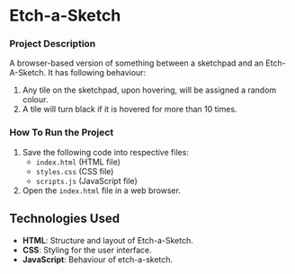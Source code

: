 # Etch-a-Sketch
### Project Description
A browser-based version of something between a sketchpad and an Etch-A-Sketch. It has following behaviour:
1. Any tile on the sketchpad, upon hovering, will be assigned a random colour.
2. A tile will turn black if it is hovered for more than 10 times.

### How To Run the Project
1. Save the following code into respective files:
   - `index.html` (HTML file)
   - `styles.css` (CSS file)
   - `scripts.js` (JavaScript file)
2. Open the `index.html` file in a web browser.

## Technologies Used
- **HTML**: Structure and layout of Etch-a-Sketch.
- **CSS**: Styling for the user interface.
- **JavaScript**: Behaviour of etch-a-sketch.

